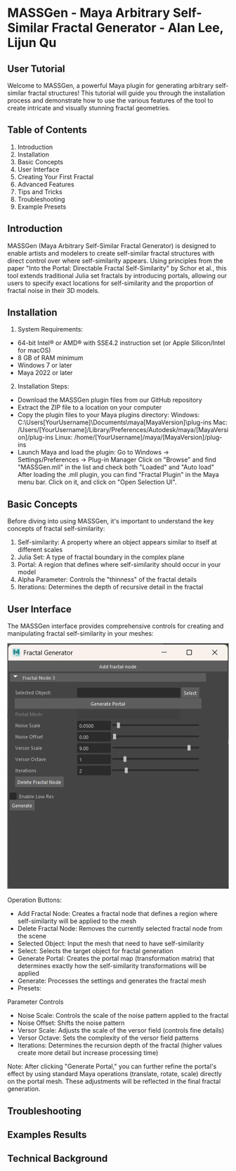 MASSGen - Maya Arbitrary Self-Similar Fractal Generator - Alan Lee, Lijun Qu
======================

User Tutorial
------------
Welcome to MASSGen, a powerful Maya plugin for generating arbitrary self-similar fractal structures! This tutorial will guide you through the installation process and demonstrate how to use the various features of the tool to create intricate and visually stunning fractal geometries.

Table of Contents
---------
1. Introduction
2. Installation
3. Basic Concepts
4. User Interface
5. Creating Your First Fractal
6. Advanced Features
7. Tips and Tricks
8. Troubleshooting
9. Example Presets


Introduction
------------
MASSGen (Maya Arbitrary Self-Similar Fractal Generator) is designed to enable artists and modelers to create self-similar fractal structures with direct control over where self-similarity appears. Using principles from the paper "Into the Portal: Directable Fractal Self-Similarity" by Schor et al., this tool extends traditional Julia set fractals by introducing portals, allowing our users to specify exact locations for self-similarity and the proportion of fractal noise in their 3D models.


Installation
------------
1. System Requirements:
- 64-bit Intel® or AMD® with SSE4.2 instruction set (or Apple Silicon/Intel for macOS)
- 8 GB of RAM minimum
- Windows 7 or later
- Maya 2022 or later

2. Installation Steps:
- Download the MASSGen plugin files from our GitHub repository
- Extract the ZIP file to a location on your computer
- Copy the plugin files to your Maya plugins directory:
    Windows: C:\Users\[YourUsername]\Documents\maya\[MayaVersion]\plug-ins
    Mac: /Users/[YourUsername]/Library/Preferences/Autodesk/maya/[MayaVersion]/plug-ins
    Linux: /home/[YourUsername]/maya/[MayaVersion]/plug-ins
- Launch Maya and load the plugin:
    Go to Windows -> Settings/Preferences -> Plug-in Manager
    Click on "Browse" and find "MASSGen.mll" in the list and check both "Loaded" and "Auto load"
    After loading the .mll plugin, you can find "Fractal Plugin" in the Maya menu bar. Click on it, and click on "Open Selection UI".

Basic Concepts
--------------
Before diving into using MASSGen, it's important to understand the key concepts of fractal self-similarity:
1. Self-similarity: A property where an object appears similar to itself at different scales
2. Julia Set: A type of fractal boundary in the complex plane
3. Portal: A region that defines where self-similarity should occur in your model
4. Alpha Parameter: Controls the "thinness" of the fractal details
5. Iterations: Determines the depth of recursive detail in the fractal

User Interface
--------------
The MASSGen interface provides comprehensive controls for creating and manipulating fractal self-similarity in your meshes:

![](MASSGen_UI.png)

Operation Buttons:

- Add Fractal Node: Creates a fractal node that defines a region where self-similarity will be applied to the mesh
- Delete Fractal Node: Removes the currently selected fractal node from the scene
- Selected Object: Input the mesh that need to have self-similarity
- Select: Selects the target object for fractal generation
- Generate Portal: Creates the portal map (transformation matrix) that determines exactly how the self-similarity transformations will be applied
- Generate: Processes the settings and generates the fractal mesh
- Presets: 

Parameter Controls

- Noise Scale: Controls the scale of the noise pattern applied to the fractal
- Noise Offset: Shifts the noise pattern
- Versor Scale: Adjusts the scale of the versor field (controls fine details)
- Versor Octave: Sets the complexity of the versor field patterns
- Iterations: Determines the recursion depth of the fractal (higher values create more detail but increase processing time)

Note: After clicking "Generate Portal," you can further refine the portal's effect by using standard Maya operations (translate, rotate, scale) directly on the portal mesh. These adjustments will be reflected in the final fractal generation.


Troubleshooting
--------------


Examples Results
----------------


Technical Background
--------------------
